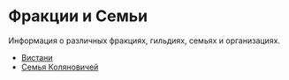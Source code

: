 # Фракции и Семьи

Информация о различных фракциях, гильдиях, семьях и организациях.

- [Вистани](vistani.md)
- [Семья Коляновичей](kolyanovich-family.md)
